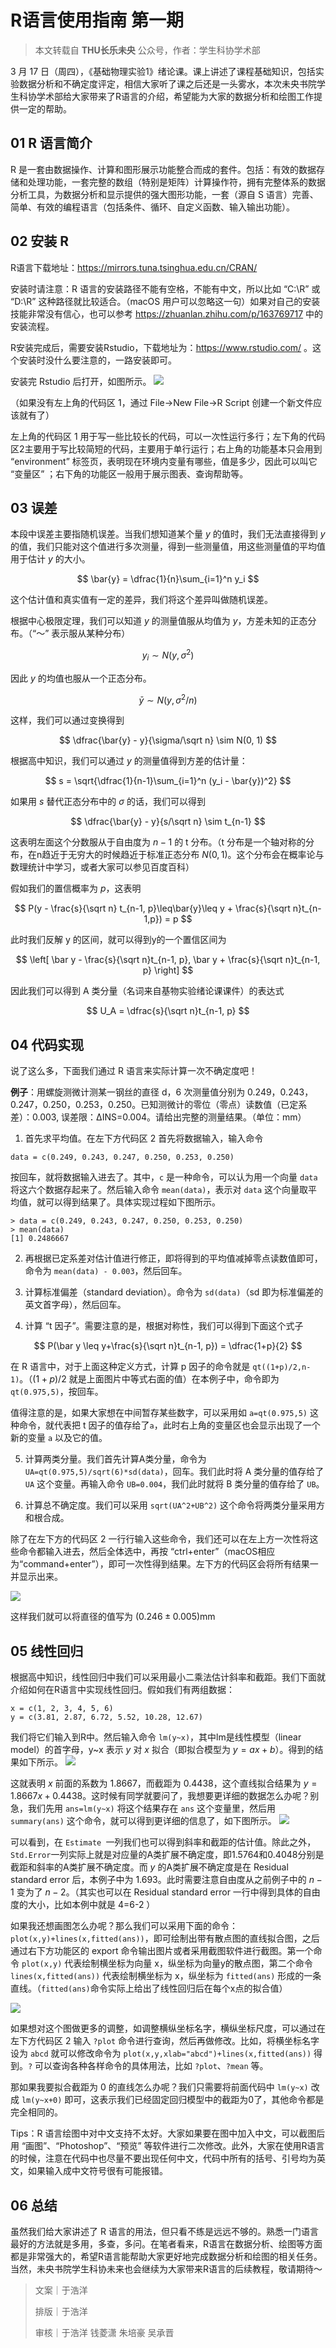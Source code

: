 # R语言使用指南 第一期

> 本文转载自 **THU长乐未央** 公众号，作者：学生科协学术部

3 月 17 日（周四），《基础物理实验1》绪论课。课上讲述了课程基础知识，包括实验数据分析和不确定度评定，相信大家听了课之后还是一头雾水，本次未央书院学生科协学术部给大家带来了R语言的介绍，希望能为大家的数据分析和绘图工作提供一定的帮助。

## 01 R 语言简介

R 是一套由数据操作、计算和图形展示功能整合而成的套件。包括：有效的数据存储和处理功能，一套完整的数组（特别是矩阵）计算操作符，拥有完整体系的数据分析工具，为数据分析和显示提供的强大图形功能，一套（源自 S 语言）完善、简单、有效的编程语言（包括条件、循环、自定义函数、输入输出功能）。

## 02 安装 R

R语言下载地址：https://mirrors.tuna.tsinghua.edu.cn/CRAN/

安装时请注意：R 语言的安装路径不能有空格，不能有中文，所以比如 “C:\R” 或 “D:\R” 这种路径就比较适合。（macOS 用户可以忽略这一句）如果对自己的安装技能非常没有信心，也可以参考 https://zhuanlan.zhihu.com/p/163769717 中的安装流程。

R安装完成后，需要安装Rstudio，下载地址为：https://www.rstudio.com/ 。这个安装时没什么要注意的，一路安装即可。

安装完 Rstudio 后打开，如图所示。
![](../img/skills/R/1.png)

（如果没有左上角的代码区 1，通过 File->New File->R Script 创建一个新文件应该就有了）

左上角的代码区 1 用于写一些比较长的代码，可以一次性运行多行；左下角的代码区2主要用于写比较简短的代码，主要用于单行运行；右上角的功能基本只会用到 “environment” 标签页，表明现在环境内变量有哪些，值是多少，因此可以叫它 “变量区” ；右下角的功能区一般用于展示图表、查询帮助等。

## 03 误差

本段中误差主要指随机误差。当我们想知道某个量 $y$ 的值时，我们无法直接得到 $y$ 的值，我们只能对这个值进行多次测量，得到一些测量值，用这些测量值的平均值用于估计 $y$ 的大小。

$$
\bar{y} = \dfrac{1}{n}\sum_{i=1}^n y_i
$$

这个估计值和真实值有一定的差异，我们将这个差异叫做随机误差。

根据中心极限定理，我们可以知道 $y$ 的测量值服从均值为 $y$，方差未知的正态分布。（“～” 表示服从某种分布）

$$
y_i \sim N(y, \sigma^2)
$$

因此 $y$ 的均值也服从一个正态分布。

$$
\bar{y} \sim N(y, \sigma^2 / n)
$$

这样，我们可以通过变换得到

$$
\dfrac{\bar{y} - y}{\sigma/\sqrt n} \sim N(0, 1)
$$

根据高中知识，我们可以通过 $y$ 的测量值得到方差的估计量：

$$
s = \sqrt{\dfrac{1}{n-1}\sum_{i=1}^n (y_i - \bar{y})^2}
$$

如果用 $s$ 替代正态分布中的 $\sigma$ 的话，我们可以得到

$$
\dfrac{\bar{y} - y}{s/\sqrt n} \sim t_{n-1}
$$

这表明左面这个分数服从于自由度为 $n-1$ 的 t 分布。（t 分布是一个轴对称的分布，在n趋近于无穷大的时候趋近于标准正态分布 $N(0,1)$。这个分布会在概率论与数理统计中学习，或者大家可以参见百度百科）

假如我们的置信概率为 $p$，这表明

$$
P(y - \frac{s}{\sqrt n} t_{n-1, p}\leq\bar{y}\leq y + \frac{s}{\sqrt n}t_{n-1,p}) = p
$$

此时我们反解 y 的区间，就可以得到y的一个置信区间为

$$
\left[
    \bar y - \frac{s}{\sqrt n}t_{n-1, p}, \bar y + \frac{s}{\sqrt n}t_{n-1, p}
\right]
$$

因此我们可以得到 A 类分量（名词来自基物实验绪论课课件）的表达式

$$
U_A = \dfrac{s}{\sqrt n}t_{n-1, p}
$$

## 04 代码实现

说了这么多，下面我们通过 R  语言来实际计算一次不确定度吧！

**例子**：用螺旋测微计测某一钢丝的直径 d，6 次测量值分别为 0.249，0.243，0.247，0.250，0.253，0.250。已知测微计的零位（零点）读数值（已定系差）：0.003, 误差限：ΔINS=0.004。请给出完整的测量结果。（单位：mm）

1. 首先求平均值。在左下方代码区 2 首先将数据输入，输入命令

```
data = c(0.249, 0.243, 0.247, 0.250, 0.253, 0.250)
```

按回车，就将数据输入进去了。其中，`c` 是一种命令，可以认为用一个向量 `data` 将这六个数据存起来了。然后输入命令 `mean(data)`，表示对 `data` 这个向量取平均值，就可以得到结果了。具体实现过程如下图所示。

```
> data = c(0.249, 0.243, 0.247, 0.250, 0.253, 0.250)
> mean(data)
[1] 0.2486667
```

2. 再根据已定系差对估计值进行修正，即将得到的平均值减掉零点读数值即可，命令为 `mean(data) - 0.003`，然后回车。

3. 计算标准偏差（standard deviation）。命令为 `sd(data)`（sd 即为标准偏差的英文首字母），然后回车。

4. 计算 “t 因子”。需要注意的是，根据对称性，我们可以得到下面这个式子

$$
P(\bar y \leq y+\frac{s}{\sqrt n}t_{n-1, p}) = \dfrac{1+p}{2}
$$

在 R 语言中，对于上面这种定义方式，计算 p 因子的命令就是 `qt((1+p)/2,n-1)`。（$(1+p)/2$ 就是上面图片中等式右面的值）在本例子中，命令即为 `qt(0.975,5)`，按回车。

值得注意的是，如果大家想在中间暂存某些数字，可以采用如 `a=qt(0.975,5)` 这种命令，就代表把 t 因子的值存给了`a`，此时右上角的变量区也会显示出现了一个新的变量 `a` 以及它的值。

5. 计算两类分量。我们首先计算A类分量，命令为 `UA=qt(0.975,5)/sqrt(6)*sd(data)`，回车。我们此时将 A 类分量的值存给了 `UA` 这个变量。再输入命令 `UB=0.004`，我们此时就将 B 类分量的值存给了 `UB`。

6. 计算总不确定度。我们可以采用 `sqrt(UA^2+UB^2)` 这个命令将两类分量采用方和根合成。

除了在左下方的代码区 2 一行行输入这些命令，我们还可以在左上方一次性将这些命令都输入进去，然后全体选中，再按 “ctrl+enter”（macOS相应为“command+enter”），即可一次性得到结果。左下方的代码区会将所有结果一并显示出来。

![](../img/skills/R/2.png)

这样我们就可以将直径的值写为 $(0.246\pm 0.005)\text{mm}$

## 05 线性回归

根据高中知识，线性回归中我们可以采用最小二乘法估计斜率和截距。我们下面就介绍如何在R语言中实现线性回归。假如我们有两组数据：

```
x = c(1, 2, 3, 4, 5, 6)
y = c(3.81, 2.87, 6.72, 5.52, 10.28, 12.67)
```

我们将它们输入到R中。然后输入命令 `lm(y~x)`，其中lm是线性模型（linear model）的首字母，y~x 表示 $y$ 对 $x$ 拟合（即拟合模型为 $y=ax+b$）。得到的结果如下所示。
![](../img/skills/R/3.png)

这就表明 $x$ 前面的系数为 $1.8667$，而截距为 $0.4438$，这个直线拟合结果为 $y=1.8667x+0.4438$。这时候有同学就要问了，我想要更详细的数据怎么办呢？别急，我们先用 `ans=lm(y~x)` 将这个结果存在 `ans` 这个变量里，然后用 `summary(ans)` 这个命令，就可以得到更详细的信息了，如下图所示。
![](../img/skills/R/4.png)

可以看到，在 `Estimate `一列我们也可以得到斜率和截距的估计值。除此之外，`Std.Error`一列实际上就是对应量的A类扩展不确定度，即1.5764和0.4048分别是截距和斜率的A类扩展不确定度。而 $y$ 的A类扩展不确定度是在 Residual standard error 后，本例子中为 1.693。此时需要注意自由度从之前例子中的 $n-1$ 变为了 $n-2$。（其实也可以在 Residual standard error 一行中得到具体的自由度的大小，比如本例中就是 4=6-2 ）

如果我还想画图怎么办呢？那么我们可以采用下面的命令：`plot(x,y)+lines(x,fitted(ans))`，即可绘制出带有散点图的直线拟合图，之后通过右下方功能区的 export 命令输出图片或者采用截图软件进行截图。第一个命令 `plot(x,y)` 代表绘制横坐标为向量 x，纵坐标为向量y的散点图，第二个命令 `lines(x,fitted(ans))` 代表绘制横坐标为 x，纵坐标为 `fitted(ans)` 形成的一条直线。（`fitted(ans)`命令实际上给出了线性回归后在每个x点的拟合值）

![](../img/skills/R/5.png)

如果想对这个图做更多的调整，如调整横纵坐标名字，横纵坐标尺度，可以通过在左下方代码区 2 输入 `?plot` 命令进行查询，然后再做修改。比如，将横坐标名字设为 `abcd` 就可以修改命令为 `plot(x,y,xlab="abcd")+lines(x,fitted(ans))` 得到。`?` 可以查询各种各样命令的具体用法，比如 `?plot`、`?mean` 等。

那如果我要拟合截距为 0 的直线怎么办呢？我们只需要将前面代码中 `lm(y~x)` 改成 `lm(y~x+0)` 即可，这表示我们已经固定回归模型中的截距为0了，其他命令都是完全相同的。

Tips：R 语言绘图中对中文支持不太好。大家如果要在图中加入中文，可以截图后用 “画图”、“Photoshop”、“预览” 等软件进行二次修改。此外，大家在使用R语言的时候，注意在代码中也尽量不要出现任何中文，代码中所有的括号、引号均为英文，如果输入成中文符号很有可能报错。

## 06 总结

虽然我们给大家讲述了 R 语言的用法，但只看不练是远远不够的。熟悉一门语言最好的方法就是多用，多查，多问。在笔者看来，R语言在数据分析、绘图等方面都是非常强大的，希望R语言能帮助大家更好地完成数据分析和绘图的相关任务。当然，未央书院学生科协未来也会继续为大家带来R语言的后续教程，敬请期待～

> 文案｜于浩洋
>
> 排版｜于浩洋
>
> 审核｜于浩洋 钱菱潇 朱培豪 吴承晋
